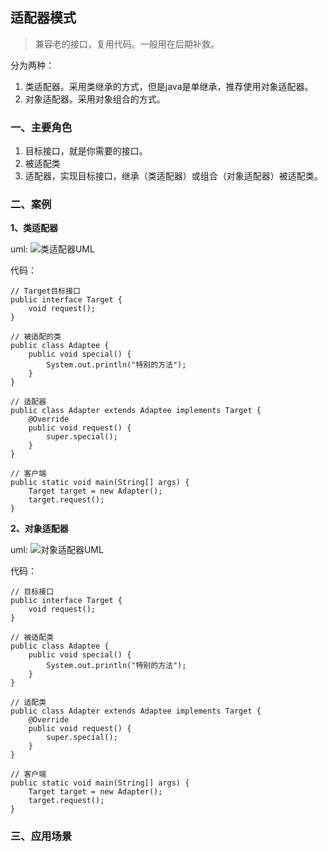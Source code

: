 ## 适配器模式 ##
>兼容老的接口，复用代码。一般用在后期补救。

分为两种：

1. 类适配器。采用类继承的方式，但是java是单继承，推荐使用对象适配器。
2. 对象适配器。采用对象组合的方式。

### 一、主要角色 ###
1. 目标接口，就是你需要的接口。
2. 被适配类
3. 适配器，实现目标接口，继承（类适配器）或组合（对象适配器）被适配类。

### 二、案例 ###
**1、类适配器**

uml:
![类适配器UML](../Images/类适配器UML.png)

代码：

	// Target目标接口
	public interface Target {
		void request();
	}
	
	// 被适配的类
	public class Adaptee {
		public void special() {
			System.out.println("特别的方法");
		}
	}
	
	// 适配器
	public class Adapter extends Adaptee implements Target {
		@Override
		public void request() {
			super.special();
		}
	}
	
	// 客户端
	public static void main(String[] args) {
		Target target = new Adapter();
		target.request();
	}



**2、对象适配器**

uml:
![对象适配器UML](../Images/对象适配器UML.png)

代码：

	// 目标接口
	public interface Target {
		void request();
	}
	
	// 被适配类
	public class Adaptee {
		public void special() {
			System.out.println("特别的方法");
		}
	}
	
	// 适配类
	public class Adapter extends Adaptee implements Target {
		@Override
		public void request() {
			super.special();
		}
	}
	
	// 客户端
	public static void main(String[] args) {
		Target target = new Adapter();
		target.request();
	}

### 三、应用场景 ###
